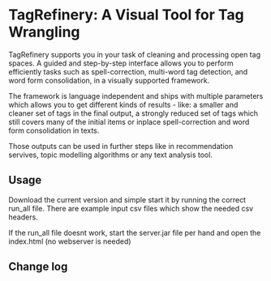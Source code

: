 # TagRefinery: A Visual Tool for Tag Wrangling
TagRefinery supports you in your task of cleaning and processing open tag spaces. A guided and step-by-step interface allows you to perform efficiently tasks such as spell-correction, multi-word tag detection, and word form consolidation, in a visually supported framework.

The framework is language independent and ships with multiple parameters which allows you to get different kinds of results - like: a smaller and cleaner set of tags in the final output, a strongly reduced set of tags which still covers many of the initial items or inplace spell-correction and word form consolidation in texts.

Those outputs can be used in further steps like in recommendation servives, topic modelling algorithms or any text analysis tool.

## Usage

Download the current version and simple start it by running the correct run_all file. There are example input csv files which show the needed csv headers. 

If the run_all file doesnt work, start the server.jar file per hand and open the index.html (no webserver is needed)

## Change log

